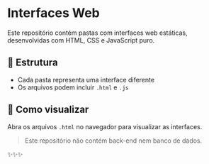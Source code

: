 # Interfaces Web

Este repositório contém pastas com interfaces web estáticas, desenvolvidas com HTML, CSS e JavaScript puro.

## 📁 Estrutura
- Cada pasta representa uma interface diferente
- Os arquivos podem incluir `.html` e `.js`

## 🚀 Como visualizar
Abra os arquivos `.html` no navegador para visualizar as interfaces.

> Este repositório não contém back-end nem banco de dados.

✨✨✨
